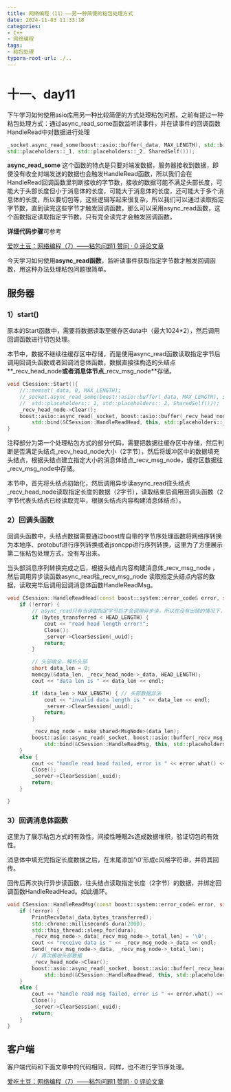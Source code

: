 ```yaml
---
title: 网络编程（11）——另一种简便的粘包处理方式
date: 2024-11-03 11:33:18
categories:
- C++
- 网络编程
tags: 
- 粘包处理
typora-root-url: ./..
---
```


#  十一、day11

下午学习如何使用asio库用另一种比较简便的方式处理粘包问题，之前有提过一种粘包处理方式：通过async_read_some函数监听读事件，并在读事件的回调函数HandleRead中对数据进行处理

```cpp
_socket.async_read_some(boost::asio::buffer(_data, MAX_LENGTH), std::bind(&CSession::HandleRead, this, 
std::placeholders::_1, std::placeholders::_2, SharedSelf()));
```

**async_read_some** 这个函数的特点是只要对端发数据，服务器接收到数据，即使没有收全对端发送的数据也会触发HandleRead函数，所以我们会在HandleRead回调函数里判断接收的字节数，接收的数据可能不满足头部长度，可能大于头部长度但小于消息体的长度，可能大于消息体的长度，还可能大于多个消息体的长度，所以要切包等，这些逻辑写起来很复杂，所以我们可以通过读取指定字节数，直到读完这些字节才触发回调函数，那么可以采用async_read函数，这个函数指定读取指定字节数，只有完全读完才会触发回调函数。

**详细代码步骤**可参考

[爱吃土豆：网络编程（7）——粘包问题1 赞同 · 0 评论文章](https://zhuanlan.zhihu.com/p/720837871)

今天学习如何使用**async_read函数**，监听读事件获取指定字节数才触发回调函数，用这种办法处理粘包问题很简单。

## **服务器**

### 1）start()

原本的Start函数中，需要将数据读取至缓存区data中（最大1024*2），然后调用回调函数进行切包处理。

本节中，数据不继续往缓存区中存储，而是使用async_read函数读取指定字节后调用回调头函数或者回调消息体函数，数据直接往构造的头结点**_recv_head_node**或者消息体节点**_recv_msg_node**存储。

```cpp
void CSession::Start(){
	//::memset(_data, 0, MAX_LENGTH);
	//_socket.async_read_some(boost::asio::buffer(_data, MAX_LENGTH), std::bind(&CSession::HandleRead, this, 
	//	std::placeholders::_1, std::placeholders::_2, SharedSelf()));
	_recv_head_node->Clear();
	boost::asio::async_read(_socket, boost::asio::buffer(_recv_head_node->_data, HEAD_LENGTH),
		std::bind(&CSession::HandleReadHead, this, std::placeholders::_1, std::placeholders::_2, SharedSelf()));
}
```

注释部分为第一个处理粘包方式的部分代码，需要把数据往缓存区中存储，然后判断是否满足头结点_recv_head_node大小（2字节），然后将缓冲区中的数据填充头结点，根据头结点建立指定大小的消息体结点_recv_msg_node，缓存区数据往_recv_msg_node中存储。

本节中，首先将头结点初始化，然后调用异步读async_read往头结点_recv_head_node读取指定长度的数据（2字节），读取结束后调用回调头函数（2字节代表头结点已经读取完毕，根据头结点内容构建消息体结点）。

### 2）回调头函数

回调头函数中，头结点数据需要通过boost库自带的字节序处理函数将网络序转换为本地序、protobuf进行序列转换或者jsoncpp进行序列转换，这里为了方便展示第二张粘包处理方式，没有写出来。

当头部消息序列转换完成之后，根据头结点内容构建消息体_recv_msg_node ，然后调用异步读函数async_read往_recv_msg_node 读取指定头结点内容的数据，读取完毕后调用回调消息体函数HandleReadMsg。

```cpp
void CSession::HandleReadHead(const boost::system::error_code& error, size_t  bytes_transferred, std::shared_ptr<CSession> shared_self) {
	if (!error) {
		// async_read只有当读取指定字节后才会调用异步读，所以在没有出错的情况下，bytes_transferred一定等于2字节，但出错了可能就小于2字节
		if (bytes_transferred < HEAD_LENGTH) {
			cout << "read head length error!";
			Close();
			_server->ClearSession(_uuid);
			return;
		}

		// 头部收全，解析头部
		short data_len = 0;
		memcpy(&data_len, _recv_head_node->_data, HEAD_LENGTH);
		cout << "data len is " << data_len << endl;

		if (data_len > MAX_LENGTH) { // 头部数据非法
			cout << "invalid data length is " << data_len << endl;
			_server->ClearSession(_uuid);
			return;
		}

		_recv_msg_node = make_shared<MsgNode>(data_len);
		boost::asio::async_read(_socket, boost::asio::buffer(_recv_msg_node->_data, _recv_msg_node->_total_len),
			std::bind(&CSession::HandleReadMsg, this, std::placeholders::_1, std::placeholders::_2, SharedSelf()));
	}
	else {
		cout << "handle read head failed, error is " << error.what() << endl;
		Close();
		_server->ClearSession(_uuid);
		return;
	}

}
```

### 3）回调消息体函数

这里为了展示粘包方式的有效性，间接性睡眠2s造成数据堆积，验证切包的有效性。

消息体中填充完指定长度数据之后，在末尾添加'\0'形成c风格字符串，并将其回传。

回传后再次执行异步读函数，往头结点读取指定长度（2字节）的数据，并绑定回调函数HandleReadHead。如此循环。

```cpp
void CSession::HandleReadMsg(const boost::system::error_code& error, size_t  bytes_transferred, std::shared_ptr<CSession> shared_self) {
	if (!error) {
		PrintRecvData(_data,bytes_transferred);
		std::chrono::milliseconds dura(2000);
		std::this_thread::sleep_for(dura);
		_recv_msg_node->_data[_recv_msg_node->_total_len] = '\0';
		cout << "receive data is " << _recv_msg_node->_data << endl;
		Send(_recv_msg_node->_data, _recv_msg_node->_total_len);
		// 再次接收头部数据
		_recv_head_node->Clear();
		boost::asio::async_read(_socket, boost::asio::buffer(_recv_head_node->_data, HEAD_LENGTH),
			std::bind(&CSession::HandleReadHead, this, std::placeholders::_1, std::placeholders::_2, SharedSelf()));
	}
	else {
		cout << "handle read msg failed, error is " << error.what() << endl;
		Close();
		_server->ClearSession(_uuid);
		return;
	}
}
```

## 客户端

客户端代码和下面文章中的代码相同，同样，也不进行字节序处理。

[爱吃土豆：网络编程（7）——粘包问题1 赞同 · 0 评论文章](https://zhuanlan.zhihu.com/p/720837871)
